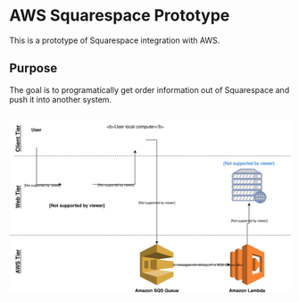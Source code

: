 # AWS Squarespace Prototype
This is a prototype of Squarespace integration with AWS. 

## Purpose
The goal is to programatically get order information out of Squarespace and push it into another system.

##
<img src="https://github.com/dwkelly/AWS-Sandbox/blob/master/aws-squarespace-prototype/diagrams/data_flow_diagram.svg" />
